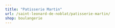 ```yaml
---
title: "Patisserie Martin"
url: /saint-leonard-de-noblat/patisserie-martin/
shop: boulangerie
---
```

